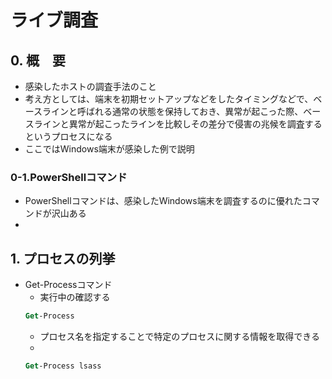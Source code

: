 # ライブ調査
## 0. 概　要
- 感染したホストの調査手法のこと
- 考え方としては、端末を初期セットアップなどをしたタイミングなどで、ベースラインと呼ばれる通常の状態を保持しておき、異常が起こった際、ベースラインと異常が起こったラインを比較しその差分で侵害の兆候を調査するというプロセスになる
- ここではWindows端末が感染した例で説明

### 0-1.PowerShellコマンド
- PowerShellコマンドは、感染したWindows端末を調査するのに優れたコマンドが沢山ある
- 

## 1. プロセスの列挙
- Get-Processコマンド
  - 実行中の確認する
  ```ps
  Get-Process
  ```
  - プロセス名を指定することで特定のプロセスに関する情報を取得できる
  -  
  ```ps
  Get-Process lsass
  ```


